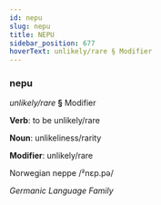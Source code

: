 ```yaml
---
id: nepu
slug: nepu
title: NEPU
sidebar_position: 677
hoverText: unlikely/rare § Modifier
---
```


### nepu

*unlikely/rare* **§** Modifier

**Verb**: to be unlikely/rare

**Noun**: unlikeliness/rarity

**Modifier**: unlikely/rare

Norwegian neppe /²nɛp.pə/

*Germanic Language Family*
